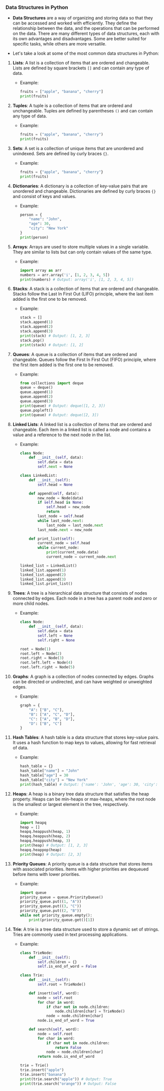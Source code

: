 ### Data Structures in Python

- **Data Structures** are a way of organizing and storing data so that they can be accessed and worked with efficiently. They define the relationship between the data, and the operations that can be performed on the data. There are many different types of data structures, each with its own advantages and disadvantages. Some are better suited for specific tasks, while others are more versatile.

- Let's take a look at some of the most common data structures in Python:

1. **Lists**: A list is a collection of items that are ordered and changeable. Lists are defined by square brackets `[]` and can contain any type of data.

    - Example:
        ```python
        fruits = ["apple", "banana", "cherry"]
        print(fruits)
        ```

2. **Tuples**: A tuple is a collection of items that are ordered and unchangeable. Tuples are defined by parentheses `()` and can contain any type of data.

    - Example:
        ```python
        fruits = ("apple", "banana", "cherry")
        print(fruits)
        ```

3. **Sets**: A set is a collection of unique items that are unordered and unindexed. Sets are defined by curly braces `{}`.

    - Example:
        ```python
        fruits = {"apple", "banana", "cherry"}
        print(fruits)
        ```

4. **Dictionaries**: A dictionary is a collection of key-value pairs that are unordered and changeable. Dictionaries are defined by curly braces `{}` and consist of keys and values.

    - Example:
        ```python
        person = {
            "name": "John",
            "age": 30,
            "city": "New York"
        }
        print(person)
        ```

5. **Arrays**: Arrays are used to store multiple values in a single variable. They are similar to lists but can only contain values of the same type.

    - Example:
        ```python
        import array as arr
        numbers = arr.array('i', [1, 2, 3, 4, 5])
        print(numbers) # Output: array('i', [1, 2, 3, 4, 5])
        ```

6. **Stacks**: A stack is a collection of items that are ordered and changeable. Stacks follow the Last In First Out (LIFO) principle, where the last item added is the first one to be removed.

    - Example:
        ```python
        stack = []
        stack.append(1)
        stack.append(2)
        stack.append(3)
        print(stack) # Output: [1, 2, 3]
        stack.pop()
        print(stack) # Output: [1, 2]
        ```

7. **Queues**: A queue is a collection of items that are ordered and changeable. Queues follow the First In First Out (FIFO) principle, where the first item added is the first one to be removed.

    - Example:
        ```python
        from collections import deque
        queue = deque()
        queue.append(1)
        queue.append(2)
        queue.append(3)
        print(queue) # Output: deque([1, 2, 3])
        queue.popleft()
        print(queue) # Output: deque([2, 3])
        ```

8. **Linked Lists**: A linked list is a collection of items that are ordered and changeable. Each item in a linked list is called a node and contains a value and a reference to the next node in the list.

    - Example:
        ```python
        class Node:
            def __init__(self, data):
                self.data = data
                self.next = None

        class LinkedList:
            def __init__(self):
                self.head = None

            def append(self, data):
                new_node = Node(data)
                if self.head is None:
                    self.head = new_node
                    return
                last_node = self.head
                while last_node.next:
                    last_node = last_node.next
                last_node.next = new_node

            def print_list(self):
                current_node = self.head
                while current_node:
                    print(current_node.data)
                    current_node = current_node.next

        linked_list = LinkedList()
        linked_list.append(1)
        linked_list.append(2)
        linked_list.append(3)
        linked_list.print_list()
        ```

9. **Trees**: A tree is a hierarchical data structure that consists of nodes connected by edges. Each node in a tree has a parent node and zero or more child nodes.

    - Example:
        ```python
        class Node:
            def __init__(self, data):
                self.data = data
                self.left = None
                self.right = None

        root = Node(1)
        root.left = Node(2)
        root.right = Node(3)
        root.left.left = Node(4)
        root.left.right = Node(5)
        ```

10. **Graphs**: A graph is a collection of nodes connected by edges. Graphs can be directed or undirected, and can have weighted or unweighted edges.

    - Example:
        ```python
        graph = {
            "A": ["B", "C"],
            "B": ["A", "C", "D"],
            "C": ["A", "B", "D"],
            "D": ["B", "C"]
        }
        ```

11. **Hash Tables**: A hash table is a data structure that stores key-value pairs. It uses a hash function to map keys to values, allowing for fast retrieval of data.

    - Example:
        ```python
        hash_table = {}
        hash_table["name"] = "John"
        hash_table["age"] = 30
        hash_table["city"] = "New York"
        print(hash_table) # Output: {'name': 'John', 'age': 30, 'city': 'New York'}
        ```

12. **Heaps**: A heap is a binary tree data structure that satisfies the heap property. Heaps can be min-heaps or max-heaps, where the root node is the smallest or largest element in the tree, respectively.

    - Example:
        ```python
        import heapq
        heap = []
        heapq.heappush(heap, 1)
        heapq.heappush(heap, 2)
        heapq.heappush(heap, 3)
        print(heap) # Output: [1, 2, 3]
        heapq.heappop(heap)
        print(heap) # Output: [2, 3]
        ```

13. **Priority Queues**: A priority queue is a data structure that stores items with associated priorities. Items with higher priorities are dequeued before items with lower priorities.

    - Example:
        ```python
        import queue
        priority_queue = queue.PriorityQueue()
        priority_queue.put((1, "A"))
        priority_queue.put((3, "C"))
        priority_queue.put((2, "B"))
        while not priority_queue.empty():
            print(priority_queue.get()[1])
        ```

14. **Trie**: A trie is a tree data structure used to store a dynamic set of strings. Tries are commonly used in text processing applications.

    - Example:
        ```python
        class TrieNode:
            def __init__(self):
                self.children = {}
                self.is_end_of_word = False

        class Trie:
            def __init__(self):
                self.root = TrieNode()

            def insert(self, word):
                node = self.root
                for char in word:
                    if char not in node.children:
                        node.children[char] = TrieNode()
                    node = node.children[char]
                node.is_end_of_word = True

            def search(self, word):
                node = self.root
                for char in word:
                    if char not in node.children:
                        return False
                    node = node.children[char]
                return node.is_end_of_word

        trie = Trie()
        trie.insert("apple")
        trie.insert("banana")
        print(trie.search("apple")) # Output: True
        print(trie.search("orange")) # Output: False
        ```


